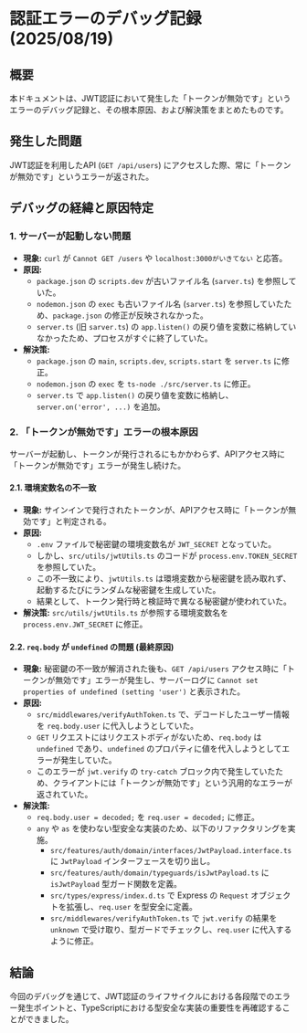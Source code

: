# 認証エラーのデバッグ記録 (2025/08/19)

## 概要
本ドキュメントは、JWT認証において発生した「トークンが無効です」というエラーのデバッグ記録と、その根本原因、および解決策をまとめたものです。

## 発生した問題
JWT認証を利用したAPI (`GET /api/users`) にアクセスした際、常に「トークンが無効です」というエラーが返された。

## デバッグの経緯と原因特定

### 1. サーバーが起動しない問題
- **現象:** `curl` が `Cannot GET /users` や `localhost:3000がいきてない` と応答。
- **原因:**
    - `package.json` の `scripts.dev` が古いファイル名 (`sarver.ts`) を参照していた。
    - `nodemon.json` の `exec` も古いファイル名 (`sarver.ts`) を参照していたため、`package.json` の修正が反映されなかった。
    - `server.ts` (旧 `sarver.ts`) の `app.listen()` の戻り値を変数に格納していなかったため、プロセスがすぐに終了していた。
- **解決策:**
    - `package.json` の `main`, `scripts.dev`, `scripts.start` を `server.ts` に修正。
    - `nodemon.json` の `exec` を `ts-node ./src/server.ts` に修正。
    - `server.ts` で `app.listen()` の戻り値を変数に格納し、`server.on('error', ...)` を追加。

### 2. 「トークンが無効です」エラーの根本原因

サーバーが起動し、トークンが発行されるにもかかわらず、APIアクセス時に「トークンが無効です」エラーが発生し続けた。

#### 2.1. 環境変数名の不一致
- **現象:** サインインで発行されたトークンが、APIアクセス時に「トークンが無効です」と判定される。
- **原因:**
    - `.env` ファイルで秘密鍵の環境変数名が `JWT_SECRET` となっていた。
    - しかし、`src/utils/jwtUtils.ts` のコードが `process.env.TOKEN_SECRET` を参照していた。
    - この不一致により、`jwtUtils.ts` は環境変数から秘密鍵を読み取れず、起動するたびにランダムな秘密鍵を生成していた。
    - 結果として、トークン発行時と検証時で異なる秘密鍵が使われていた。
- **解決策:** `src/utils/jwtUtils.ts` が参照する環境変数名を `process.env.JWT_SECRET` に修正。

#### 2.2. `req.body` が `undefined` の問題 (最終原因)
- **現象:** 秘密鍵の不一致が解消された後も、`GET /api/users` アクセス時に「トークンが無効です」エラーが発生し、サーバーログに `Cannot set properties of undefined (setting 'user')` と表示された。
- **原因:**
    - `src/middlewares/verifyAuthToken.ts` で、デコードしたユーザー情報を `req.body.user` に代入しようとしていた。
    - `GET` リクエストにはリクエストボディがないため、`req.body` は `undefined` であり、`undefined` のプロパティに値を代入しようとしてエラーが発生していた。
    - このエラーが `jwt.verify` の `try-catch` ブロック内で発生していたため、クライアントには「トークンが無効です」という汎用的なエラーが返されていた。
- **解決策:**
    - `req.body.user = decoded;` を `req.user = decoded;` に修正。
    - `any` や `as` を使わない型安全な実装のため、以下のリファクタリングを実施。
        - `src/features/auth/domain/interfaces/JwtPayload.interface.ts` に `JwtPayload` インターフェースを切り出し。
        - `src/features/auth/domain/typeguards/isJwtPayload.ts` に `isJwtPayload` 型ガード関数を定義。
        - `src/types/express/index.d.ts` で Express の `Request` オブジェクトを拡張し、`req.user` を型安全に定義。
        - `src/middlewares/verifyAuthToken.ts` で `jwt.verify` の結果を `unknown` で受け取り、型ガードでチェックし、`req.user` に代入するように修正。

## 結論
今回のデバッグを通じて、JWT認証のライフサイクルにおける各段階でのエラー発生ポイントと、TypeScriptにおける型安全な実装の重要性を再確認することができました。
